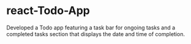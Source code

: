# react-Todo-App
 Developed a Todo app featuring a task bar for ongoing tasks and a completed tasks section that displays the date and time of completion.
